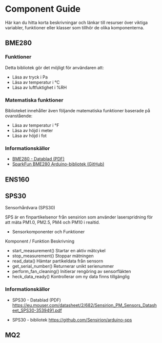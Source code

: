 # Component Guide

Här kan du hitta korta beskrivningar och länkar till resurser över viktiga variabler, funktioner eller klasser som tillhör de olika komponenterna. 

## BME280

### Funktioner

Detta bibliotek gör det möjligt för användaren att:

- Läsa av tryck i Pa  
- Läsa av temperatur i °C  
- Läsa av luftfuktighet i %RH  

### Matematiska funktioner

Biblioteket innehåller även följande matematiska funktioner baserade på ovanstående:

- Läsa av temperatur i °F  
- Läsa av höjd i meter  
- Läsa av höjd i fot

### Informationskällor

- [BME280 - Datablad (PDF)](https://www.electrokit.com/upload/product/41020/41020823/BST-BME280_DS001-10.pdf)  
- [SparkFun BME280 Arduino-bibliotek (GitHub)](https://github.com/sparkfun/SparkFun_BME280_Arduino_Library)

## ENS160


## SPS30
Sensorhårdvara (SPS30)

SPS är en finpartikelsenor från sensirion som använder laserspridning för att mäta PM1.0, PM2.5, PM4 och PM10 i realtid.

- Sensorkomponenter och Funktioner

Komponent / Funktion	Beskrivning
- start_measurement()	Startar en aktiv mätcykel
- stop_measurement()	Stoppar mätningen
- read_data()	Hämtar partikeldata från sensorn
- get_serial_number()	Returnerar unikt serienummer
- perform_fan_cleaning()	Initierar rengöring av sensorfläkten
- heck_data_ready()	Kontrollerar om ny data finns tillgänglig

### Informationskällor
- SPS30 - Datablad (PDF) https://eu.mouser.com/datasheet/2/682/Sensirion_PM_Sensors_Datasheet_SPS30-3539491.pdf

- SPS30 - bibliotek https://github.com/Sensirion/arduino-sps

## MQ2



